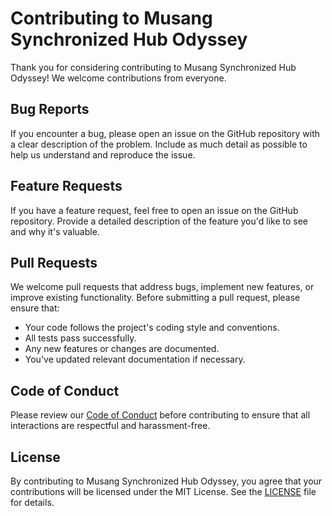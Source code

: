 # Contributing to Musang Synchronized Hub Odyssey

Thank you for considering contributing to Musang Synchronized Hub Odyssey! We welcome contributions from everyone.

## Bug Reports

If you encounter a bug, please open an issue on the GitHub repository with a clear description of the problem. Include as much detail as possible to help us understand and reproduce the issue.

## Feature Requests

If you have a feature request, feel free to open an issue on the GitHub repository. Provide a detailed description of the feature you'd like to see and why it's valuable.

## Pull Requests

We welcome pull requests that address bugs, implement new features, or improve existing functionality. Before submitting a pull request, please ensure that:

- Your code follows the project's coding style and conventions.
- All tests pass successfully.
- Any new features or changes are documented.
- You've updated relevant documentation if necessary.

## Code of Conduct

Please review our [Code of Conduct](CODE_OF_CONDUCT.md) before contributing to ensure that all interactions are respectful and harassment-free.

## License

By contributing to Musang Synchronized Hub Odyssey, you agree that your contributions will be licensed under the MIT License. See the [LICENSE](LICENSE) file for details.
